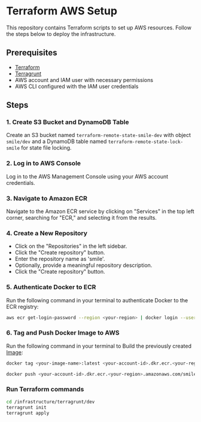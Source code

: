 # Terraform AWS Setup

This repository contains Terraform scripts to set up AWS resources. Follow the steps below to deploy the infrastructure.

## Prerequisites

- [Terraform](https://www.terraform.io/)
- [Terragrunt](https://terragrunt.gruntwork.io/)
- AWS account and IAM user with necessary permissions
- AWS CLI configured with the IAM user credentials
## Steps

### 1. Create S3 Bucket and DynamoDB Table

Create an S3 bucket named `terraform-remote-state-smile-dev` with object `smile/dev` and a DynamoDB table named `terraform-remote-state-lock-smile` for state file locking.

### 2. Log in to AWS Console

Log in to the AWS Management Console using your AWS account credentials.

### 3. Navigate to Amazon ECR

Navigate to the Amazon ECR service by clicking on "Services" in the top left corner, searching for "ECR," and selecting it from the results.

### 4. Create a New Repository

- Click on the "Repositories" in the left sidebar.
- Click the "Create repository" button.
- Enter the repository name as 'smile'.
- Optionally, provide a meaningful repository description.
- Click the "Create repository" button.

### 5. Authenticate Docker to ECR

Run the following command in your terminal to authenticate Docker to the ECR registry:

```bash
aws ecr get-login-password --region <your-region> | docker login --username AWS --password-stdin <your-account-id>.dkr.ecr.<your-region>.amazonaws.com
```
### 6. Tag and Push Docker Image to AWS

Run the following command in your terminal to Build the previously created [Image](https://github.com/3daniel1996/SmileTechnical/blob/main/app/README.md 'Docker Build'):

```bash
docker tag <your-image-name>:latest <your-account-id>.dkr.ecr.<your-region>.amazonaws.com/smile:latest

docker push <your-account-id>.dkr.ecr.<your-region>.amazonaws.com/smile:latest
```

### Run Terraform commands
```bash
cd /infrastructure/terragrunt/dev
terragrunt init
terragrunt apply
```